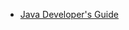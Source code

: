 
* [Java Developer's Guide](https://wiki.shibboleth.net/confluence/display/DEV/Java+Developer%27s+Guide)